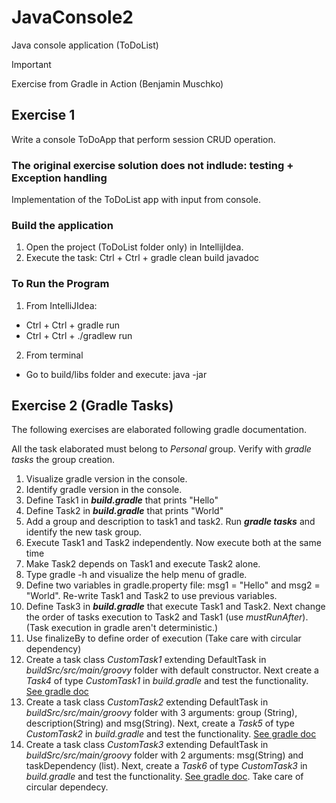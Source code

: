 # JavaConsole2
Java console application (ToDoList)

> [!IMPORTANT]
> Exercise from Gradle in Action (Benjamin Muschko)

## Exercise 1
Write a console ToDoApp that perform session CRUD operation.

### The original exercise solution does not indlude: testing + Exception handling

Implementation of the ToDoList app with input from console.

### Build the application
1. Open the project (ToDoList folder only) in IntellijIdea.
2. Execute the task: Ctrl + Ctrl + gradle clean build javadoc

### To Run the Program 
1. From IntelliJIdea:

- Ctrl + Ctrl + gradle run
- Ctrl + Ctrl + ./gradlew run

2. From terminal
- Go to build/libs folder and execute: java -jar 

## Exercise 2 (Gradle Tasks)
The following exercises are elaborated following gradle documentation.

All the task elaborated must belong to _Personal_ group. Verify with _gradle tasks_ the group creation.
1. Visualize gradle version in the console.
2. Identify gradle version in the console.
3. Define Task1 in ***build.gradle*** that prints "Hello"
4. Define Task2 in ***build.gradle*** that prints "World"
5. Add a group and description to task1 and task2. Run ***gradle tasks*** and identify the new task group.
6. Execute Task1 and Task2 independently. Now execute both at the same time
7. Make Task2 depends on Task1 and execute Task2 alone.
8. Type gradle -h and visualize the help menu of gradle.
9. Define two variables in gradle.property file: msg1 = "Hello" and msg2 = "World". Re-write Task1 and Task2 to use previous variables.
10. Define Task3 in ***build.gradle*** that execute Task1 and Task2. Next change the order of tasks execution to Task2 and Task1 (use _mustRunAfter_). (Task execution in gradle aren't deterministic.)
11. Use finalizeBy to define order of execution (Take care with circular dependency)
12. Create a task class _CustomTask1_ extending DefaultTask in _buildSrc/src/main/groovy_ folder with default constructor. Next create a _Task4_ of type _CustomTask1_ in _build.gradle_ and test the functionality. [See gradle doc](https://docs.gradle.org/current/userguide/more_about_tasks.html#sec:passing_arguments_to_a_task_constructor)
13. Create a task class _CustomTask2_ extending DefaultTask in _buildSrc/src/main/groovy_ folder with 3 arguments: group (String), description(String) and msg(String). Next, create a _Task5_ of type _CustomTask2_ in _build.gradle_ and test the functionality. [See gradle doc](https://docs.gradle.org/current/userguide/more_about_tasks.html#sec:passing_arguments_to_a_task_constructor)
14. Create a task class _CustomTask3_ extending DefaultTask in _buildSrc/src/main/groovy_ folder with 2 arguments: msg(String) and taskDependency (list). Next, create a _Task6_ of type _CustomTask3_ in _build.gradle_ and test the functionality. [See gradle doc](https://docs.gradle.org/current/userguide/more_about_tasks.html#sec:passing_arguments_to_a_task_constructor). Take care of circular dependecy.